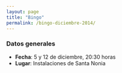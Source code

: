 ```yaml
---
layout: page
title: "Bingo"
permalink: /bingo-diciembre-2014/
---
```



### Datos generales

* __Fecha__: 5 y 12 de diciembre, 20:30 horas
* __Lugar__: Instalaciones de Santa Nonia